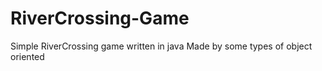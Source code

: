 # RiverCrossing-Game
Simple RiverCrossing game written in java
Made by some types of object oriented 
